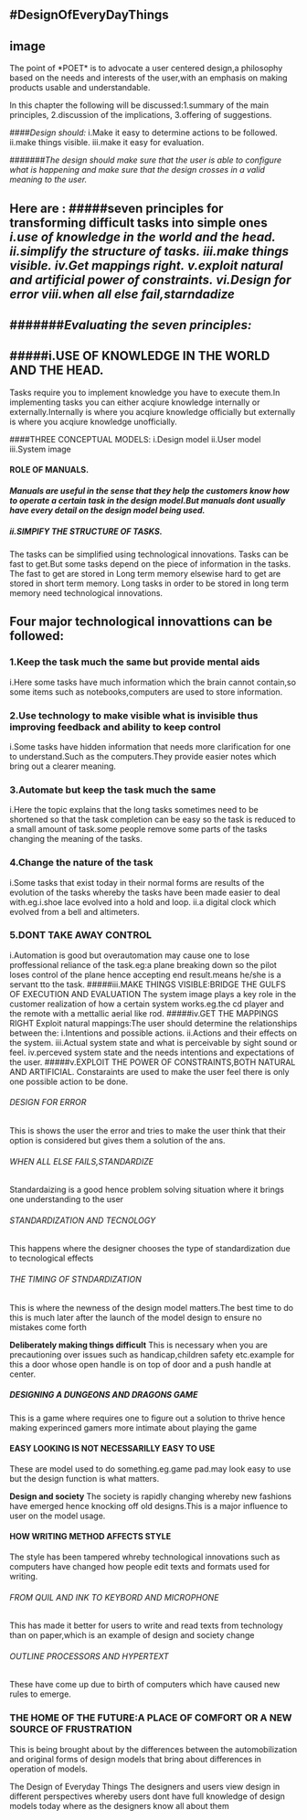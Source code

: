 #DesignOfEveryDayThings
---
image
---
<p>The point of  *POET*  is to advocate a user centered design,a  philosophy based on the needs and interests of the user,with an emphasis on making products usable and understandable.
</p>
In this chapter the following will be discussed:1.summary of the main principles,
                                                   2.discussion of the implications,
                                                   3.offering of suggestions.

####*Design should:*
                    i.Make it easy to determine actions to be followed.
                    ii.make things visible.
                    iii.make it easy for evaluation.
                    
#######*The design should make sure  that the user is able to configure what is happening and make sure that the design crosses in a valid meaning to the user.*

Here are :
#####seven principles for transforming difficult tasks into simple ones
                        *i.use of knowledge in the world and the head.*
                        *ii.simplify the structure of tasks.*
                        *iii.make things visible.*
                        *iv.Get mappings right.*
                        *v.exploit natural and artificial power of constraints.*
                        *vi.Design for error*
                        *viii.when all else fail,starndadize*
---
#######*Evaluating the seven principles:*
---
#####i.USE OF KNOWLEDGE IN THE WORLD AND THE HEAD.
---
Tasks require you to implement knowledge you have to execute them.In implementing tasks you can either acqiure knowledge internally or externally.Internally is where you acqiure knowledge officially but externally is where you acqiure knowledge unofficially.

####THREE CONCEPTUAL MODELS: 
             i.Design model
             ii.User model
             iii.System image
<h4>ROLE OF MANUALS.<h4>
<em>Manuals are useful in the sense that they help the customers know how to operate a certain task in the design model.But manuals dont usually have every detail on the design model being  used.</em>
<h5>ii.SIMPIFY THE STRUCTURE OF TASKS.</h5>
The tasks can be simplified using technological innovations.
Tasks can be fast to get.But some tasks depend on the piece of information in the tasks.
The fast to get are stored in Long term memory elsewise hard to get are  stored in short term memory.
Long tasks in order to be stored in long term memory need technological innovations.
<h2>Four major technological innovattions can be followed:</h2>
<h3>1.Keep the task much the same but provide mental aids</h3>
i.Here some tasks  have much information which the brain cannot contain,so some items such as notebooks,computers are used to store information.
<h3>2.Use technology to make visible what is invisible thus improving feedback  and ability to keep control</h3>
i.Some tasks have hidden information that needs more clarification for one to understand.Such as the computers.They provide easier notes which bring out a clearer meaning.
<h3>3.Automate but keep the task much the same</h3>
i.Here the topic explains that the long tasks sometimes need to be shortened so that the task completion can be easy so the task is reduced  to a small amount of task.some people remove some parts of the tasks changing the meaning of the tasks.
<h3>4.Change the nature of the task</h3>
i.Some tasks that exist today in their normal forms are results of the evolution of the tasks whereby the tasks have been made easier to deal with.eg.i.shoe lace evolved into a hold and loop.
                       ii.a digital clock which evolved from a bell and altimeters.
<h3>5.DONT TAKE AWAY CONTROL</h3>
i.Automation is good but overautomation may cause one to lose proffessional reliance of the task.eg:a plane breaking down so the pilot loses control of the plane hence accepting end result.means he/she is a servant tto the task.
#####iii.MAKE THINGS VISIBLE:BRIDGE THE GULFS OF EXECUTION AND EVALUATION
The system image plays a key role in the customer realization of how a certain system works.eg.the cd player and the remote with a mettallic aerial like rod.
#####iv.GET THE MAPPINGS RIGHT
Exploit natural mappings:The user should determine the relationships between the:
          i.Intentions and possible actions.
          ii.Actions and their effects on the system.
          iii.Actual system state and what is perceivable by sight sound or feel.
          iv.perceved system state and the needs intentions and expectations of the user.
#####v.EXPLOIT THE POWER OF CONSTRAINTS,BOTH NATURAL AND ARTIFICIAL.
Constaraints  are used to make the user feel there is only one possible action to be done.
<h6>DESIGN FOR ERROR</h6> 
This is shows the user the error and tries to make the user think that their option is considered but gives them a  solution of the ans.

<h6>WHEN ALL ELSE FAILS,STANDARDIZE</h6>
Standardaizing is a good  hence problem solving situation where it brings  one understanding to the user

<h6>STANDARDIZATION AND TECNOLOGY</h6>
This happens where the designer chooses the type of standardization due to tecnological effects

<h6>THE TIMING OF STNDARDIZATION</h6>
This is where the newness of the design model matters.The best time to do this is much later after the launch of the model design to ensure no mistakes come forth

<b>Deliberately making things difficult</b>
This is necessary when you are precautioning over issues such as handicap,children safety etc.example for this a door whose open handle is on top of door and a push handle  at center.

<h5>DESIGNING A DUNGEONS AND DRAGONS GAME</h5>
This is a game where requires one to figure out a solution to thrive hence making experinced gamers more intimate about playing the game

<h4>EASY LOOKING IS  NOT NECESSARILLY EASY TO USE</h4>
These are model used to do something.eg.game pad.may look easy to use but the design function is what matters.

<b>Design and society</b>
The society is rapidly changing whereby new fashions have emerged hence knocking off old designs.This is a major influence to user on the model usage.

<h4>HOW WRITING METHOD AFFECTS STYLE</h4>
The style has been tampered whreby technological innovations such as computers have changed how people edit texts and formats used for writing.

<h6>FROM QUIL AND INK TO KEYBORD AND MICROPHONE</h6>
This has made it better for users to write and read texts from technology than on paper,which is an example of design and society  change
<h6>OUTLINE PROCESSORS AND HYPERTEXT</h6>
These have come up due to birth of  computers which have caused new rules to emerge.
<h3>THE HOME OF THE FUTURE:A PLACE OF COMFORT OR A NEW SOURCE OF FRUSTRATION</h3>
This is being brought about by the differences between the automobilization and original forms of design models that bring about differences in operation of models.

<h7>The Design of Everyday Things</h7> 
The designers and users view design in different perspectives whereby users dont have full knowledge of design models today where as the designers know all about them
